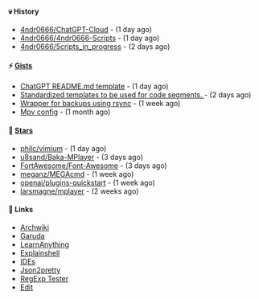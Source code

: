 #### 💀 History

- [4ndr0666/ChatGPT-Cloud](https://github.com/4ndr0666/ChatGPT-Cloud) - (1 day ago)
- [4ndr0666/4ndr0666-Scripts](https://github.com/4ndr0666/4ndr0666-Scripts) - (1 day ago)
- [4ndr0666/5cripts_in_progress](https://github.com/4ndr0666/5cripts_in_progress) - (2 days ago)

#### ⚡ [Gists](https://gist.github.com/4ndr0666)

- [ChatGPT README.md template](https://gist.github.com/4544fdae1dfd8d364821db23bd63dd7f) - (1 day ago)
- [Standardized templates to be used for code segments. ](https://gist.github.com/814e30f80382ca7e6932133278642180) - (2 days ago)
- [Wrapper for backups using rsync](https://gist.github.com/3362509f90976becb3b1442c29ae6117) - (1 week ago)
- [Mpv config](https://gist.github.com/3b374e66eeb82b8d049b9fb70c5f2b16) - (1 month ago)

#### 🌟 [Stars](https://github.com/4ndr0666?tab=stars)

- [philc/vimium](https://github.com/philc/vimium) - (1 day ago)
- [u8sand/Baka-MPlayer](https://github.com/u8sand/Baka-MPlayer) - (3 days ago)
- [FortAwesome/Font-Awesome](https://github.com/FortAwesome/Font-Awesome) - (3 days ago)
- [meganz/MEGAcmd](https://github.com/meganz/MEGAcmd) - (1 week ago)
- [openai/plugins-quickstart](https://github.com/openai/plugins-quickstart) - (1 week ago)
- [larsmagne/mplayer](https://github.com/larsmagne/mplayer) - (2 weeks ago)

#### 📌 Links

- [Archwiki](https://wiki.archlinux.org/index.php?title=Special:Search&search)
- [Garuda](https://start.garudalinux.org)
- [LearnAnything](https://github.com/learn-anything)
- [Explainshell](https://www.explainshell.com/#)
- [IDEs](https://github.com/styfle/awesome-online-ide)
- [Json2pretty](https://www.json2pretty.com)
- [RegExp Tester](https://iblogbox.com/devtools/regexp)
- [Edit](https://github.com/4ndr0666/4ndr0666/blob/master/templates/README.md.tpl)


